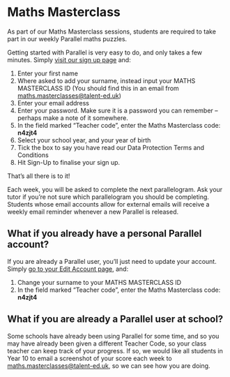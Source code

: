 # Maths Masterclass

As part of our Maths Masterclass sessions, students are required to take part in our weekly Parallel maths puzzles.

Getting started with Parallel is very easy to do, and only takes a few minutes. Simply [visit our sign up page](https://parallel.org.uk/signup) and:
1.	Enter your first name
2.	Where asked to add your surname, instead input your MATHS MASTERCLASS ID (You should find this in an email from [maths.masterclasses@talent-ed.uk](mailto:maths.masterclasses@talent-ed.uk))
3.	Enter your email address
4.	Enter your password. Make sure it is a password you can remember – perhaps make a note of it somewhere.
5.	In the field marked “Teacher code”, enter the Maths Masterclass code: **n4zjt4**  
6.	Select your school year, and your year of birth
7.	Tick the box to say you have read our Data Protection Terms and Conditions
8.	Hit Sign-Up to finalise your sign up.

That’s all there is to it!

Each week, you will be asked to complete the next parallelogram. Ask your tutor if you’re not sure which parallelogram you should be completing. Students whose email accounts allow for external emails will receive a weekly email reminder whenever a new Parallel is released.


## What if you already have a personal Parallel account?

If you are already a Parallel user, you’ll just need to update your account. Simply [go to your Edit Account page](https://parallel.org.uk/account), and:

1.	Change your surname to your MATHS MASTERCLASS ID
2.	In the field marked “Teacher code”, enter the Maths Masterclass code: **n4zjt4**  


## What if you are already a Parallel user at school?

Some schools have already been using Parallel for some time, and so you may have already been given a different Teacher Code, so your class teacher can keep track of your progress. If so, we would like all students in Year 10 to email a screenshot of your score each week to [maths.masterclasses@talent-ed.uk](mailto:maths.masterclasses@talent-ed.uk), so we can see how you are doing.
